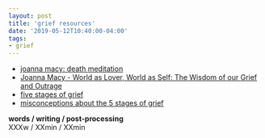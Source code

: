 ```yaml
---
layout: post
title: 'grief resources'
date: '2019-05-12T10:40:00-04:00'
tags:
- grief
--- 
```


* [joanna macy: death meditation](https://workthatreconnects.org/death-meditation/)
* [Joanna Macy - World as Lover, World as Self: The Wisdom of our Grief and Outrage](https://www.youtube.com/watch?v=QGDMfFw9-wQ)
* [five stages of grief](https://grief.com/the-five-stages-of-grief/)
* [misconceptions about the 5 stages of grief](https://grief.com/misconceptions/)

<!-- hyperlink bank -->


<!-- &#042; = asterisk -->
<!-- &#039; = single quote '-->

**words / writing / post-processing**  
XXXw / XXmin / XXmin